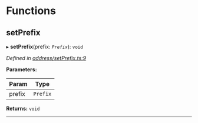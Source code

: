 

# Functions

<a id="setprefix"></a>

##  setPrefix

▸ **setPrefix**(prefix: *`Prefix`*): `void`

*Defined in [address/setPrefix.ts:9](https://github.com/polkadot-js/common/blob/7a43354/packages/keyring/src/address/setPrefix.ts#L9)*

**Parameters:**

| Param | Type |
| ------ | ------ |
| prefix | `Prefix` |

**Returns:** `void`

___

